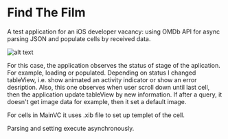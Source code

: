 # Find The Film

A test application for an iOS developer vacancy: using OMDb API for async parsing JSON and populate cells by received data.

![alt text](https://pp.userapi.com/c851432/v851432104/127c04/g7kyatumvtk.jpg)

For this case, the application observes the status of stage of the aplication. For example, loading or populated. 
Depending on status I changed tableView, i.e. show animated an activity indicator or show an error desription. Also, this one
observes when user scroll down until last cell, then the application update tableView by new information. If after a query, it doesn't get image data
for example, then it set a default image.

For cells in MainVC it uses .xib file to set up templet of the cell.

Parsing and setting execute asynchronously.
